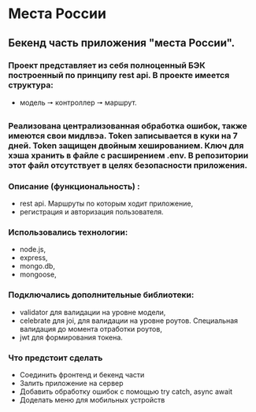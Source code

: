 # __Места России__

## Бекенд часть приложения "места России".
### Проект представляет из себя полноценный БЭК построенный по принципу rest api. В проекте имеется структура: 
* модель 🠖 контроллер 🠖 маршрут.

### Реализована централизованная обработка ошибок, также имеются свои мидлвэа. Token записывается в куки на 7 дней. Token защищен двойным хешированием. Ключ для хэша хранить в файле с расширением .env. В репозитории этот файл отсутствует в целях безопасности приложения.

### Описание (функциональность) :
* rest api. Маршруты по которым ходит приложение,
* регистрация и авторизация пользователя.

### Использовались технологии:
* node.js,
* express,
* mongo.db,
* mongoose,

### Подключались дополнительные библиотеки: 
* validator для валидации на уровне модели, 
* celebrate для joi, для валидации на уровне роутов. Специальная валидация до момента отработки роутов,
* jwt для формирования токена.

### Что предстоит сделать
* Соединить фронтенд и бекенд части
* Залить приложение на сервер
* Добавить обработку ошибок с помощью try catch, async await
* Доделать меню для мобильных устройств
